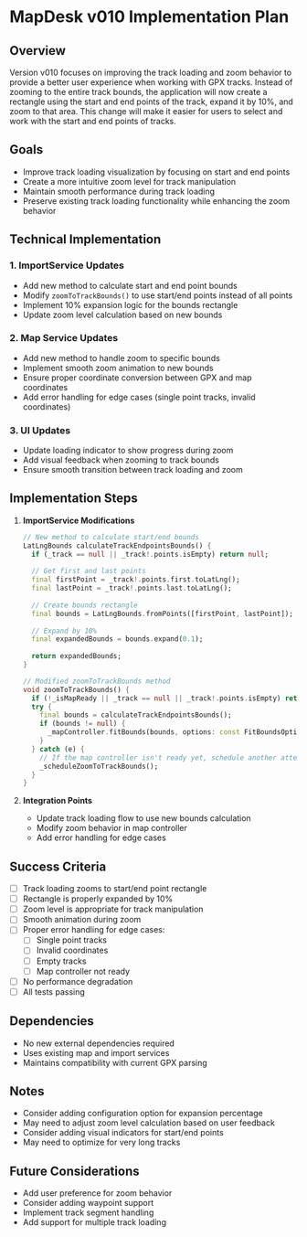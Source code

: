 # MapDesk v010 Implementation Plan

## Overview
Version v010 focuses on improving the track loading and zoom behavior to provide a better user experience when working with GPX tracks. Instead of zooming to the entire track bounds, the application will now create a rectangle using the start and end points of the track, expand it by 10%, and zoom to that area. This change will make it easier for users to select and work with the start and end points of tracks.

## Goals
- Improve track loading visualization by focusing on start and end points
- Create a more intuitive zoom level for track manipulation
- Maintain smooth performance during track loading
- Preserve existing track loading functionality while enhancing the zoom behavior

## Technical Implementation

### 1. ImportService Updates
- Add new method to calculate start and end point bounds
- Modify `zoomToTrackBounds()` to use start/end points instead of all points
- Implement 10% expansion logic for the bounds rectangle
- Update zoom level calculation based on new bounds

### 2. Map Service Updates
- Add new method to handle zoom to specific bounds
- Implement smooth zoom animation to new bounds
- Ensure proper coordinate conversion between GPX and map coordinates
- Add error handling for edge cases (single point tracks, invalid coordinates)

### 3. UI Updates
- Update loading indicator to show progress during zoom
- Add visual feedback when zooming to track bounds
- Ensure smooth transition between track loading and zoom

## Implementation Steps

1. **ImportService Modifications**
   ```dart
   // New method to calculate start/end bounds
   LatLngBounds calculateTrackEndpointsBounds() {
     if (_track == null || _track!.points.isEmpty) return null;
     
     // Get first and last points
     final firstPoint = _track!.points.first.toLatLng();
     final lastPoint = _track!.points.last.toLatLng();
     
     // Create bounds rectangle
     final bounds = LatLngBounds.fromPoints([firstPoint, lastPoint]);
     
     // Expand by 10%
     final expandedBounds = bounds.expand(0.1);
     
     return expandedBounds;
   }

   // Modified zoomToTrackBounds method
   void zoomToTrackBounds() {
     if (!_isMapReady || _track == null || _track!.points.isEmpty) return;
     try {
       final bounds = calculateTrackEndpointsBounds();
       if (bounds != null) {
         _mapController.fitBounds(bounds, options: const FitBoundsOptions(padding: EdgeInsets.all(50)));
       }
     } catch (e) {
       // If the map controller isn't ready yet, schedule another attempt
       _scheduleZoomToTrackBounds();
     }
   }
   ```

2. **Integration Points**
   - Update track loading flow to use new bounds calculation
   - Modify zoom behavior in map controller
   - Add error handling for edge cases

## Success Criteria
- [ ] Track loading zooms to start/end point rectangle
- [ ] Rectangle is properly expanded by 10%
- [ ] Zoom level is appropriate for track manipulation
- [ ] Smooth animation during zoom
- [ ] Proper error handling for edge cases:
  - [ ] Single point tracks
  - [ ] Invalid coordinates
  - [ ] Empty tracks
  - [ ] Map controller not ready
- [ ] No performance degradation
- [ ] All tests passing

## Dependencies
- No new external dependencies required
- Uses existing map and import services
- Maintains compatibility with current GPX parsing

## Notes
- Consider adding configuration option for expansion percentage
- May need to adjust zoom level calculation based on user feedback
- Consider adding visual indicators for start/end points
- May need to optimize for very long tracks

## Future Considerations
- Add user preference for zoom behavior
- Consider adding waypoint support
- Implement track segment handling
- Add support for multiple track loading 